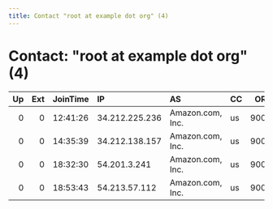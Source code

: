 ```yaml
---
title: Contact "root at example dot org" (4)
---
```


# Contact: "root at example dot org" (4)

|   Up |   Ext | JoinTime   | IP             | AS               | CC   |   ORp |   Dirp | OS    | Version   | Nickname            |   eFamMembers |
|-----:|------:|:-----------|:---------------|:-----------------|:-----|------:|-------:|:------|:----------|:--------------------|--------------:|
|    0 |     0 | 12:41:26   | 34.212.225.236 | Amazon.com, Inc. | us   |  9001 |      0 | Linux | 0.2.9.11  | citest13277Epd7tr8V |             1 |
|    0 |     0 | 14:35:39   | 34.212.138.157 | Amazon.com, Inc. | us   |  9001 |      0 | Linux | 0.2.9.11  | citest132844qQeFNLE |             1 |
|    0 |     0 | 18:32:30   | 54.201.3.241   | Amazon.com, Inc. | us   |  9001 |      0 | Linux | 0.2.9.11  | citest13321VPZ7Yv8S |             1 |
|    0 |     0 | 18:53:43   | 54.213.57.112  | Amazon.com, Inc. | us   |  9001 |      0 | Linux | 0.2.9.11  | citest133737YVefmIF |             1 |

